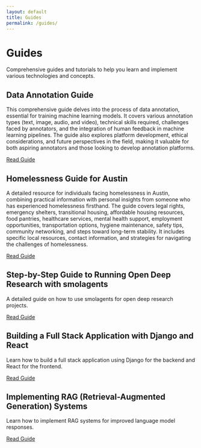 ```yaml
---
layout: default
title: Guides
permalink: /guides/
---
```


# Guides

Comprehensive guides and tutorials to help you learn and implement various technologies and concepts.

## Data Annotation Guide

This comprehensive guide delves into the process of data annotation, essential for training machine learning models. It covers various annotation types (text, image, audio, and video), technical skills required, challenges faced by annotators, and the integration of human feedback in machine learning pipelines. The guide also explores platform development, ethical considerations, and future perspectives in the field, making it valuable for both aspiring annotators and those looking to develop annotation platforms.

[Read Guide](/2024/11/27/Data-Annotation-Guide.html)

## Homelessness Guide for Austin

A detailed resource for individuals facing homelessness in Austin, combining practical information with personal insights from someone who has experienced homelessness firsthand. The guide covers legal rights, emergency shelters, transitional housing, affordable housing resources, food pantries, healthcare services, mental health support, employment opportunities, transportation options, hygiene maintenance, safety tips, community networking, and steps toward long-term stability. It includes specific local resources, contact information, and strategies for navigating the challenges of homelessness.

[Read Guide](/2024/12/25/homeless-guide-austin.html)

## Step-by-Step Guide to Running Open Deep Research with smolagents

A detailed guide on how to use smolagents for open deep research projects.

[Read Guide](/2025/02/05/Ollama-Smolagents-Open-Deep-Research.html)

## Building a Full Stack Application with Django and React

Learn how to build a full stack application using Django for the backend and React for the frontend.

[Read Guide](/2024/10/18/Building-a-full-stack-application-with-django-and-react.html)


## Implementing RAG (Retrieval-Augmented Generation) Systems

Learn how to implement RAG systems for improved language model responses.

[Read Guide](/2024/12/01/Basic-RAG.html)
